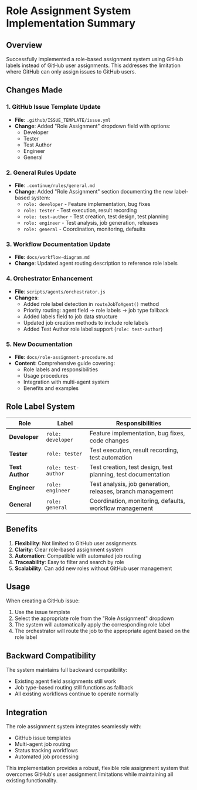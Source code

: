 # Role Assignment System Implementation Summary

## Overview

Successfully implemented a role-based assignment system using GitHub labels instead of GitHub user assignments. This addresses the limitation where GitHub can only assign issues to GitHub users.

## Changes Made

### 1. GitHub Issue Template Update
- **File**: `.github/ISSUE_TEMPLATE/issue.yml`
- **Change**: Added "Role Assignment" dropdown field with options:
  - Developer
  - Tester  
  - Test Author
  - Engineer
  - General

### 2. General Rules Update
- **File**: `.continue/rules/general.md`
- **Change**: Added "Role Assignment" section documenting the new label-based system:
  - `role: developer` - Feature implementation, bug fixes
  - `role: tester` - Test execution, result recording
  - `role: test-author` - Test creation, test design, test planning
  - `role: engineer` - Test analysis, job generation, releases
  - `role: general` - Coordination, monitoring, defaults

### 3. Workflow Documentation Update
- **File**: `docs/workflow-diagram.md`
- **Change**: Updated agent routing description to reference role labels

### 4. Orchestrator Enhancement
- **File**: `scripts/agents/orchestrator.js`
- **Changes**:
  - Added role label detection in `routeJobToAgent()` method
  - Priority routing: agent field → role labels → job type fallback
  - Added labels field to job data structure
  - Updated job creation methods to include role labels
  - Added Test Author role label support (`role: test-author`)

### 5. New Documentation
- **File**: `docs/role-assignment-procedure.md`
- **Content**: Comprehensive guide covering:
  - Role labels and responsibilities
  - Usage procedures
  - Integration with multi-agent system
  - Benefits and examples

## Role Label System

| Role | Label | Responsibilities |
|------|-------|------------------|
| **Developer** | `role: developer` | Feature implementation, bug fixes, code changes |
| **Tester** | `role: tester` | Test execution, result recording, test automation |
| **Test Author** | `role: test-author` | Test creation, test design, test planning, test documentation |
| **Engineer** | `role: engineer` | Test analysis, job generation, releases, branch management |
| **General** | `role: general` | Coordination, monitoring, defaults, workflow management |

## Benefits

1. **Flexibility**: Not limited to GitHub user assignments
2. **Clarity**: Clear role-based assignment system
3. **Automation**: Compatible with automated job routing
4. **Traceability**: Easy to filter and search by role
5. **Scalability**: Can add new roles without GitHub user management

## Usage

When creating a GitHub issue:
1. Use the issue template
2. Select the appropriate role from the "Role Assignment" dropdown
3. The system will automatically apply the corresponding role label
4. The orchestrator will route the job to the appropriate agent based on the role label

## Backward Compatibility

The system maintains full backward compatibility:
- Existing agent field assignments still work
- Job type-based routing still functions as fallback
- All existing workflows continue to operate normally

## Integration

The role assignment system integrates seamlessly with:
- GitHub issue templates
- Multi-agent job routing
- Status tracking workflows
- Automated job processing

This implementation provides a robust, flexible role assignment system that overcomes GitHub's user assignment limitations while maintaining all existing functionality.